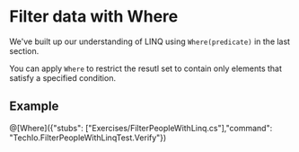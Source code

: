 # Filter data with Where

We've built up our understanding of LINQ using `Where(predicate)` in the last section.

You can apply `Where` to restrict the resutl set to contain only elements that satisfy a specified condition.


## Example

@[Where]({"stubs": ["Exercises/FilterPeopleWithLinq.cs"],"command": "TechIo.FilterPeopleWithLinqTest.Verify"})
